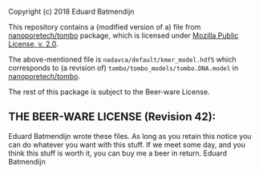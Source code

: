 Copyright (c) 2018 Eduard Batmendijn

This repository contains a (modified version of a) file from 
[nanoporetech/tombo](https://github.com/nanoporetech/tombo) package,
which is licensed under [Mozilla Public License, v. 2.0](https://www.mozilla.org/en-US/MPL/2.0/).

The above-mentioned file is `nadavca/default/kmer_model.hdf5` which corresponds to (a revision of)
`tombo/tombo_models/tombo.DNA.model` in [nanoporetech/tombo](https://github.com/nanoporetech/tombo).

The rest of this package is subject to the Beer-ware License.

## THE BEER-WARE LICENSE (Revision 42):

Eduard Batmendijn wrote these files. As long as you retain this notice you
can do whatever you want with this stuff. If we meet some day, and you think
this stuff is worth it, you can buy me a beer in return.   Eduard Batmendijn
